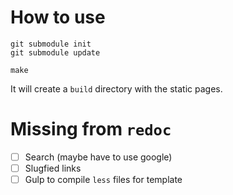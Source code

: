# How to use

```
git submodule init
git submodule update

make
```

It will create a `build` directory with the static pages.

# Missing from `redoc`

- [ ] Search (maybe have to use google)
- [ ] Slugfied links
- [ ] Gulp to compile `less` files for template
